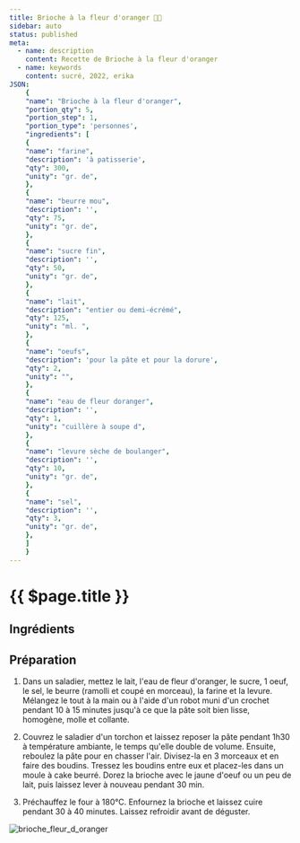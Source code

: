 ```yaml
---
title: Brioche à la fleur d'oranger 👩‍🍳
sidebar: auto
status: published
meta:
  - name: description
    content: Recette de Brioche à la fleur d'oranger
  - name: keywords
    content: sucré, 2022, erika
JSON:
    {
    "name": "Brioche à la fleur d'oranger",
    "portion_qty": 5,
    "portion_step": 1,
    "portion_type": 'personnes',
    "ingredients": [
    {
    "name": "farine",
    "description": 'à patisserie',
    "qty": 300,
    "unity": "gr. de",
    },
    {
    "name": "beurre mou",
    "description": '',
    "qty": 75,
    "unity": "gr. de",
    },
    {
    "name": "sucre fin",
    "description": '',
    "qty": 50,
    "unity": "gr. de",
    },
    {
    "name": "lait",
    "description": "entier ou demi-écrémé",
    "qty": 125,
    "unity": "ml. ",
    },
    {
    "name": "oeufs",
    "description": 'pour la pâte et pour la dorure',
    "qty": 2,
    "unity": "",
    },
    {
    "name": "eau de fleur doranger",
    "description": '',
    "qty": 1,
    "unity": "cuillère à soupe d",
    },
    {
    "name": "levure sèche de boulanger",
    "description": '',
    "qty": 10,
    "unity": "gr. de",
    },
    {
    "name": "sel",
    "description": '',
    "qty": 3,
    "unity": "gr. de",
    },
    ]
    }
---
```

# {{ $page.title }}

## Ingrédients

<recipePortion :recette="$page.frontmatter.JSON" />

## Préparation

1. Dans un saladier, mettez le lait, l'eau de fleur d'oranger, le sucre, 1 oeuf, le sel, le beurre (ramolli et coupé en morceau), la farine et la levure. Mélangez le tout à la main ou à l'aide d'un robot muni d'un crochet pendant 10 à 15 minutes jusqu'à ce que la pâte soit bien lisse, homogène, molle et collante.

2. Couvrez le saladier d'un torchon et laissez reposer la pâte pendant 1h30 à température ambiante, le temps qu'elle double de volume. Ensuite, reboulez la pâte pour en chasser l'air. Divisez-la en 3 morceaux et en faire des boudins. Tressez les boudins entre eux et placez-les dans un moule à cake beurré.  Dorez la brioche avec le jaune d'oeuf ou un peu de lait, puis laissez lever à nouveau pendant 30 min.
  
3. Préchauffez le four à 180°C. Enfournez la brioche et laissez cuire pendant 30 à 40 minutes. Laissez refroidir avant de déguster.

![brioche_fleur_d_oranger](https://i.imgur.com/OpZWDdM.jpg)
